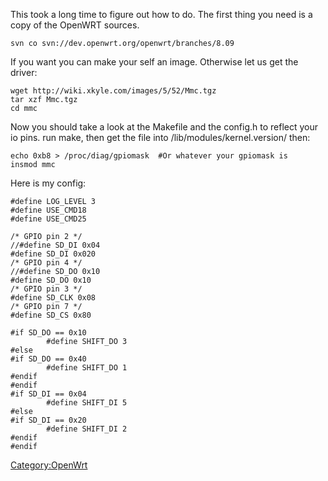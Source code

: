 This took a long time to figure out how to do. The first thing you need
is a copy of the OpenWRT sources.

    svn co svn://dev.openwrt.org/openwrt/branches/8.09

If you want you can make your self an image. Otherwise let us get the
driver:

    wget http://wiki.xkyle.com/images/5/52/Mmc.tgz
    tar xzf Mmc.tgz
    cd mmc

Now you should take a look at the Makefile and the config.h to reflect
your io pins. run make, then get the file into
/lib/modules/kernel.version/ then:

    echo 0xb8 > /proc/diag/gpiomask  #Or whatever your gpiomask is
    insmod mmc

Here is my config:

    #define LOG_LEVEL 3
    #define USE_CMD18
    #define USE_CMD25

    /* GPIO pin 2 */
    //#define SD_DI 0x04
    #define SD_DI 0x020
    /* GPIO pin 4 */
    //#define SD_DO 0x10
    #define SD_DO 0x10
    /* GPIO pin 3 */
    #define SD_CLK 0x08
    /* GPIO pin 7 */
    #define SD_CS 0x80

    #if SD_DO == 0x10
            #define SHIFT_DO 3
    #else
    #if SD_DO == 0x40
            #define SHIFT_DO 1
    #endif
    #endif
    #if SD_DI == 0x04
            #define SHIFT_DI 5
    #else
    #if SD_DI == 0x20
            #define SHIFT_DI 2
    #endif
    #endif

<Category:OpenWrt>
